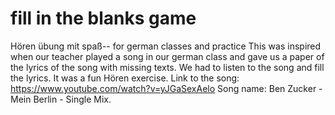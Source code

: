 # fill in the blanks game
Hören übung mit spaß-- for german classes and practice
This was inspired when our teacher played a song in our german class and gave us a paper of the lyrics of the song with missing texts. We had to listen to the song and fill the lyrics. It was a fun Hören exercise. Link to the song: https://www.youtube.com/watch?v=yJGaSexAelo
Song name: Ben Zucker - Mein Berlin  - Single Mix.
